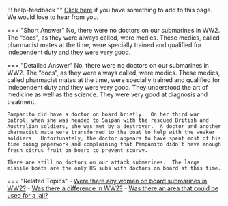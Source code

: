 !!! help-feedback ""
    [Click here](https://other.example.com/feedback) if you have something to add to this page. We would love to hear from you.

=== "Short Answer"
    No, there were no doctors on our submarines in WW2. The “docs”, as they were always called, were medics. These medics, called pharmacist mates at the time, were specially trained and qualified for independent duty and they were very good.

=== "Detailed Answer"
    No, there were no doctors on our submarines in WW2.  The “docs”, as they were always called, were medics.  These medics, called pharmacist mates at the time, were specially trained and qualified for independent duty and they were very good.  They understood the art of medicine as well as the science.  They were very good at diagnosis and treatment.
    
    Pampanito did have a doctor on board briefly.  On her third war patrol, when she was headed to Saipan with the rescued British and Australian soldiers, she was met by a destroyer.  A doctor and another pharmacist mate were transferred to the boat to help with the weaker soldiers.  Unfortunately, the doctor appears to have spent most of his time doing paperwork and complaining that Pampanito didn’t have enough fresh citrus fruit on board to prevent scurvy.
    
    There are still no doctors on our attack submarines.  The large missile boats are the only US subs with doctors on board at this time.

=== "Related Topics"
    - [Were there any women on board submarines in WW2?](./were-there-any-women-on-board-submarines-in-ww2.md)
    - [Was there a difference in WW2?](./was-there-a-difference-in-ww2.md)
    - [Was there an area that could be used for a jail?](./was-there-an-area-that-could-be-used-for-a-jail.md)
